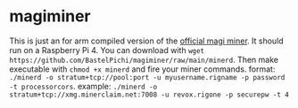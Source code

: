 # magiminer
This is just an for arm compiled version of the [official magi miner](https://github.com/m-pays/m-cpuminer-v2). It should run on a Raspberry Pi 4. You can download with `wget https://github.com/BastelPichi/magiminer/raw/main/minerd`. Then make executable with `chmod +x minerd` and fire your miner commands. format: `./minerd -o stratum+tcp://pool:port -u myusername.rigname -p password -t processorcors`. example: `./minerd -o stratum+tcp://xmg.minerclaim.net:7008 -u revox.rigone -p securepw -t 4`

